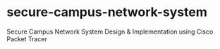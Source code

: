 # secure-campus-network-system
Secure Campus Network System Design &amp; Implementation using Cisco Packet Tracer
